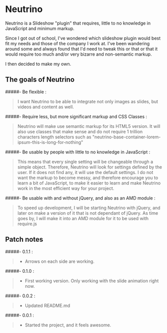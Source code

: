 Neutrino
========

Neutrino is a Slideshow "plugin" that requires, little to no knowledge in JavaScript and minimum markup.

Since I got out of school, I've wondered which slideshow plugin would best fit my needs and those of the company I work at. I've been wandering around some and always found that I'd need to tweak this or that or that it would require too much and/or very bizarre and non-semantic markup.

I then decided to make my own.

The goals of Neutrino
-----------------------------
#####-  Be flexible : 
> I want Neutrino to be able to integrate not only images as slides, but videos and content as well.

#####-  Require less, but more significant markup and CSS Classes : 
> Neutrino will make use semantic markup for its HTML5 version. It will also use classes that make sense and
 do not require 1 trillion characters length selectors such as "neutrino-base-container-lorem-ipsum-this-is-long-for-nothing"      

#####-  Be usable by people with little to no knowledge in JavaScript : 
> This means that every single setting will be changeable through a simple object. Therefore, Neutrino will look for 
 settings defined by the user. If it does not find any, it will use the default settings. I do not want the markup to 
 become messy, and therefore encourage you to learn a bit of JavaScript, to make it easier to learn and make Neutrino 
 work in the most efficient way for your project.
 
#####-  Be usable with and without jQuery, and also as an AMD module : 
> To speed up development, I will be starting Neutrino with jQuery, and later on make a version of it that is not
 dependant of jQuery. As time goes by, I will make it into an AMD module for it to be used with require.js
 
 
Patch notes
-----------------------------

#####-  0.1.1 : 
> - Arrows on each side are working.

#####-  0.1.0 : 
> - First working version. Only working with the slide animation right now.

#####-  0.0.2 : 
> - Updated README.md

#####-  0.0.1 : 
> - Started the project, and it feels awesome.